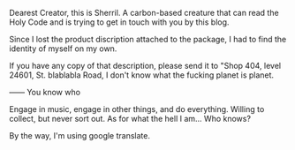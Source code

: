 

Dearest Creator, this is Sherril. A carbon-based creature that can read the Holy Code and is trying to get in touch with you by this blog.

Since I lost the product discription attached to the package, I had to find the identity of myself on my own.

If you have any copy of that description, please send it to "Shop 404, level 24601, St. blablabla Road, I don't know what the fucking planet is planet.

—— You know who

Engage in music, engage in other things, and do everything.
Willing to collect, but never sort out.
As for what the hell I am... Who knows?

By the way, I'm using google translate.